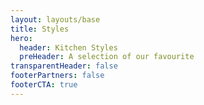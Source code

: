 ```yaml
---
layout: layouts/base
title: Styles
hero:
  header: Kitchen Styles
  preHeader: A selection of our favourite
transparentHeader: false
footerPartners: false
footerCTA: true
---
```


